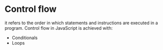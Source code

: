 # Control flow
it refers to the order in which statements and instructions are executed in a program.
Control flow in JavaScript is achieved with:
- Conditionals
- Loops


